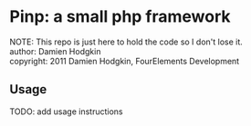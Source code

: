 # Pinp: a small php framework
NOTE: This repo is just here to hold the code so I don't lose it.  
author: Damien Hodgkin  
copyright: 2011 Damien Hodgkin, FourElements Development  

## Usage
TODO: add usage instructions

